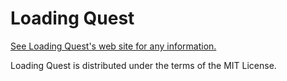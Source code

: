 Loading Quest
=============

[See Loading Quest's web site for any information.](http://loadingquest.neoname.eu)

Loading Quest is distributed under the terms of the MIT License.
